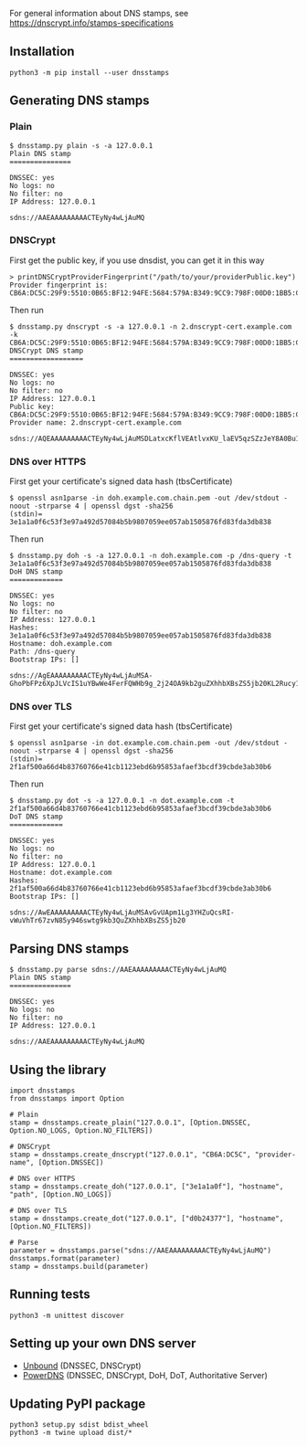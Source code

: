 
For general information about DNS stamps, see https://dnscrypt.info/stamps-specifications

## Installation

    python3 -m pip install --user dnsstamps


## Generating DNS stamps

### Plain

    $ dnsstamp.py plain -s -a 127.0.0.1
    Plain DNS stamp
    ===============
    
    DNSSEC: yes
    No logs: no
    No filter: no
    IP Address: 127.0.0.1
    
    sdns://AAEAAAAAAAAACTEyNy4wLjAuMQ


### DNSCrypt

First get the public key, if you use dnsdist, you can get it in this way  

    > printDNSCryptProviderFingerprint("/path/to/your/providerPublic.key")
    Provider fingerprint is: CB6A:DC5C:29F9:5510:0B65:BF12:94FE:5684:579A:B349:9CC9:798F:00D0:1BB5:C1A9:A2C7

Then run

    $ dnsstamp.py dnscrypt -s -a 127.0.0.1 -n 2.dnscrypt-cert.example.com -k CB6A:DC5C:29F9:5510:0B65:BF12:94FE:5684:579A:B349:9CC9:798F:00D0:1BB5:C1A9:A2C7
    DNSCrypt DNS stamp
    ==================
    
    DNSSEC: yes
    No logs: no
    No filter: no
    IP Address: 127.0.0.1
    Public key: CB6A:DC5C:29F9:5510:0B65:BF12:94FE:5684:579A:B349:9CC9:798F:00D0:1BB5:C1A9:A2C7
    Provider name: 2.dnscrypt-cert.example.com
    
    sdns://AQEAAAAAAAAACTEyNy4wLjAuMSDLatxcKflVEAtlvxKU_laEV5qzSZzJeY8A0Bu1wamixxsyLmRuc2NyeXB0LWNlcnQuZXhhbXBsZS5jb20


### DNS over HTTPS

First get your certificate's signed data hash (tbsCertificate)

    $ openssl asn1parse -in doh.example.com.chain.pem -out /dev/stdout -noout -strparse 4 | openssl dgst -sha256
    (stdin)= 3e1a1a0f6c53f3e97a492d57084b5b9807059ee057ab1505876fd83fda3db838

Then run

    $ dnsstamp.py doh -s -a 127.0.0.1 -n doh.example.com -p /dns-query -t 3e1a1a0f6c53f3e97a492d57084b5b9807059ee057ab1505876fd83fda3db838
    DoH DNS stamp
    =============
    
    DNSSEC: yes
    No logs: no
    No filter: no
    IP Address: 127.0.0.1
    Hashes: 3e1a1a0f6c53f3e97a492d57084b5b9807059ee057ab1505876fd83fda3db838
    Hostname: doh.example.com
    Path: /dns-query
    Bootstrap IPs: []
    
    sdns://AgEAAAAAAAAACTEyNy4wLjAuMSA-GhoPbFPz6XpJLVcIS1uYBwWe4FerFQWHb9g_2j24OA9kb2guZXhhbXBsZS5jb20KL2Rucy1xdWVyeQ


### DNS over TLS

First get your certificate's signed data hash (tbsCertificate)

    $ openssl asn1parse -in dot.example.com.chain.pem -out /dev/stdout -noout -strparse 4 | openssl dgst -sha256
    (stdin)= 2f1af500a66d4b83760766e41cb1123ebd6b95853afaef3bcdf39cbde3ab30b6

Then run

    $ dnsstamp.py dot -s -a 127.0.0.1 -n dot.example.com -t 2f1af500a66d4b83760766e41cb1123ebd6b95853afaef3bcdf39cbde3ab30b6
    DoT DNS stamp
    =============
    
    DNSSEC: yes
    No logs: no
    No filter: no
    IP Address: 127.0.0.1
    Hostname: dot.example.com
    Hashes: 2f1af500a66d4b83760766e41cb1123ebd6b95853afaef3bcdf39cbde3ab30b6
    Bootstrap IPs: []
    
    sdns://AwEAAAAAAAAACTEyNy4wLjAuMSAvGvUApm1Lg3YHZuQcsRI-vWuVhTr67zvN85y946swtg9kb3QuZXhhbXBsZS5jb20


## Parsing DNS stamps

    $ dnsstamp.py parse sdns://AAEAAAAAAAAACTEyNy4wLjAuMQ
    Plain DNS stamp
    ===============
    
    DNSSEC: yes
    No logs: no
    No filter: no
    IP Address: 127.0.0.1
    
    sdns://AAEAAAAAAAAACTEyNy4wLjAuMQ


## Using the library
    
    import dnsstamps
    from dnsstamps import Option
    
    # Plain
    stamp = dnsstamps.create_plain("127.0.0.1", [Option.DNSSEC, Option.NO_LOGS, Option.NO_FILTERS])
    
    # DNSCrypt
    stamp = dnsstamps.create_dnscrypt("127.0.0.1", "CB6A:DC5C", "provider-name", [Option.DNSSEC])
    
    # DNS over HTTPS
    stamp = dnsstamps.create_doh("127.0.0.1", ["3e1a1a0f"], "hostname", "path", [Option.NO_LOGS])
    
    # DNS over TLS
    stamp = dnsstamps.create_dot("127.0.0.1", ["d0b24377"], "hostname", [Option.NO_FILTERS])
    
    # Parse
    parameter = dnsstamps.parse("sdns://AAEAAAAAAAAACTEyNy4wLjAuMQ")
    dnsstamps.format(parameter)
    stamp = dnsstamps.build(parameter)


## Running tests

    python3 -m unittest discover


## Setting up your own DNS server

* [Unbound](https://github.com/jedisct1/dnscrypt-proxy/wiki/How-to-setup-your-own-DNSCrypt-server-in-less-than-10-minutes) (DNSSEC, DNSCrypt)
* [PowerDNS](https://github.com/chrisss404/powerdns#private-recursor) (DNSSEC, DNSCrypt, DoH, DoT, Authoritative Server)


## Updating PyPI package
    
    python3 setup.py sdist bdist_wheel
    python3 -m twine upload dist/*


